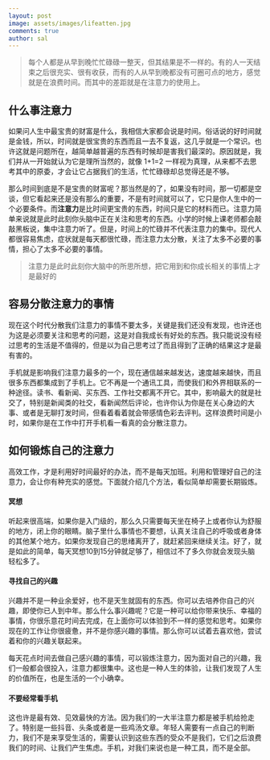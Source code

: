 ```yaml
---
layout: post
image: assets/images/lifeatten.jpg
comments: true
author: sal
---
```

> 每个人都是从早到晚忙忙碌碌一整天，但其结果是不一样的。有的人一天结束之后很充实、很有收获，而有的人从早到晚都没有可圈可点的地方，感觉就是在浪费时间。而其中的差距就是在注意力的使用上。

## 什么事注意力
如果问人生中最宝贵的财富是什么，我相信大家都会说是时间。俗话说的好时间就是金钱，所以，时间就是很宝贵的东西而且一去不复返，这几乎就是一个常识。也许这就是问题所在，越简单越普遍的东西有时候却是害我们最深的。原因就是，我们并从一开始就认为它是理所当然的，就像 1+1=2 一样视为真理，从来都不去思考其中的原委，才会让它占据我们的生活，忙忙碌碌却总觉得还是不够。

那么时间到底是不是宝贵的财富呢？那当然是的了，如果没有时间，那一切都是空谈，但它看起来还是没有那么的重要，不是有时间就可以了，它只是你人生中的一个必要条件。而**注意力**是比时间更宝贵的东西，时间只是它的材料而已。注意力简单来说就是此时此刻你头脑中正在关注和思考的东西。小学的时候上课老师都会敲敲黑板说，集中注意力听了。但是，时间上的忙碌并不代表注意力的集中。现代人都很容易焦虑，症状就是每天都很忙碌，而注意力太分散，关注了太多不必要的事情，担心了太多不必要的事情。

> 注意力是此时此刻你大脑中的所思所想，把它用到和你成长相关的事情上才是最好的

## 容易分散注意力的事情
现在这个时代分散我们注意力的事情不要太多，关键是我们还没有发现，也许还也为这是必须要关注和思考的问题，这是对自我成长有好处的东西。我只能说没有经过思考的生活是不值得的，但是以为自己思考过了而且得到了正确的结果这才是最有害的。

手机就是影响我们注意力最多的一个，现在通信越来越发达，速度越来越快，而且很多东西都集成到了手机上。它不再是一个通讯工具，而使我们和外界相联系的一种途径。读书、看新闻、买东西、工作社交都离不开它。其中，影响最大的就是社交了，特别是新闻类的社交，看新闻然后评论，也许你认为你是在关心身边的大事、或者是无聊打发时间，但看着看着就会带感情色彩去评判。这样浪费时间是小时，如果你是在工作中打开手机看一看真的会分散注意力。

## 如何锻炼自己的注意力
高效工作，才是利用好时间最好的办法，而不是每天加班。利用和管理好自己的注意力，会让你有种充实的感觉。下面就介绍几个方法，看似简单却需要长期锻炼。

#### 冥想
听起来很高端，如果你是入门级的，那么久只需要每天坐在椅子上或者你认为舒服的地方，闭上你的眼睛。脑子里什么事情也不要想，认真关注自己的呼吸或者身体的其他某个地方。如果你发现自己的思绪离开了，就赶紧回来继续关注。好了，就是如此的简单，每天冥想10到15分钟就足够了，相信过不了多久你就会发现头脑轻松多了。

#### 寻找自己的兴趣
兴趣并不是一种业余爱好，也不是天生就固有的东西。你可以去培养你自己的兴趣，即使你已人到中年。那么什么事兴趣呢？它是一种可以给你带来快乐、幸福的事情，你很乐意花时间去完成，在上面你可以体验到不一样的感觉和思考。如果你现在的工作让你很疲惫，并不是你感兴趣的事情。那么你可以试着去喜欢他，尝试着和你的兴趣关联起来。

每天花点时间去做自己感兴趣的事情，可以锻炼注意力，因为面对自己的兴趣，我们一般都会很投入，注意力都很集中。这也是一种人生的体验，让我们发现了人生的价值所在，也是生活的一个小确幸。

#### 不要经常看手机
这也许是最有效、见效最快的方法。因为我们的一大半注意力都是被手机给抢走了。特别是一些抖音、头条或者是一些鸡汤文章。年轻人需要有一点自己的判断力，我们不是来享受生活的，需要认识到这些东西的受众不是我们，它们之后浪费我们的时间、让我们产生焦虑。手机，对我们来说也是一种工具，而不是全部。